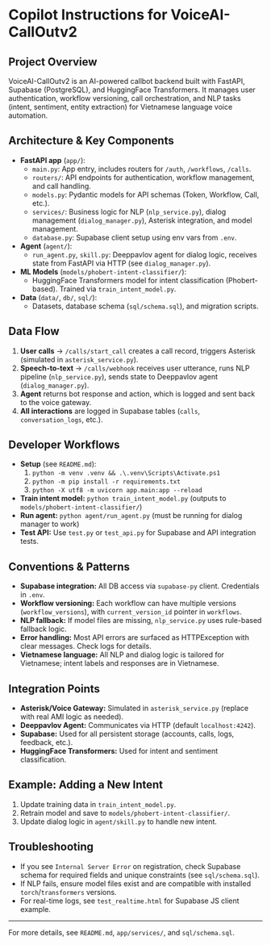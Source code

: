 # Copilot Instructions for VoiceAI-CallOutv2

## Project Overview
VoiceAI-CallOutv2 is an AI-powered callbot backend built with FastAPI, Supabase (PostgreSQL), and HuggingFace Transformers. It manages user authentication, workflow versioning, call orchestration, and NLP tasks (intent, sentiment, entity extraction) for Vietnamese language voice automation.

## Architecture & Key Components
- **FastAPI app** (`app/`):
  - `main.py`: App entry, includes routers for `/auth`, `/workflows`, `/calls`.
  - `routers/`: API endpoints for authentication, workflow management, and call handling.
  - `models.py`: Pydantic models for API schemas (Token, Workflow, Call, etc.).
  - `services/`: Business logic for NLP (`nlp_service.py`), dialog management (`dialog_manager.py`), Asterisk integration, and model management.
  - `database.py`: Supabase client setup using env vars from `.env`.
- **Agent** (`agent/`):
  - `run_agent.py`, `skill.py`: Deeppavlov agent for dialog logic, receives state from FastAPI via HTTP (see `dialog_manager.py`).
- **ML Models** (`models/phobert-intent-classifier/`):
  - HuggingFace Transformers model for intent classification (Phobert-based). Trained via `train_intent_model.py`.
- **Data** (`data/`, `db/`, `sql/`):
  - Datasets, database schema (`sql/schema.sql`), and migration scripts.

## Data Flow
1. **User calls** → `/calls/start_call` creates a call record, triggers Asterisk (simulated in `asterisk_service.py`).
2. **Speech-to-text** → `/calls/webhook` receives user utterance, runs NLP pipeline (`nlp_service.py`), sends state to Deeppavlov agent (`dialog_manager.py`).
3. **Agent** returns bot response and action, which is logged and sent back to the voice gateway.
4. **All interactions** are logged in Supabase tables (`calls`, `conversation_logs`, etc.).

## Developer Workflows
- **Setup** (see `README.md`):
  1. `python -m venv .venv && .\.venv\Scripts\Activate.ps1`
  2. `python -m pip install -r requirements.txt`
  3. `python -X utf8 -m uvicorn app.main:app --reload`
- **Train intent model:** `python train_intent_model.py` (outputs to `models/phobert-intent-classifier/`)
- **Run agent:** `python agent/run_agent.py` (must be running for dialog manager to work)
- **Test API:** Use `test.py` or `test_api.py` for Supabase and API integration tests.

## Conventions & Patterns
- **Supabase integration:** All DB access via `supabase-py` client. Credentials in `.env`.
- **Workflow versioning:** Each workflow can have multiple versions (`workflow_versions`), with `current_version_id` pointer in `workflows`.
- **NLP fallback:** If model files are missing, `nlp_service.py` uses rule-based fallback logic.
- **Error handling:** Most API errors are surfaced as HTTPException with clear messages. Check logs for details.
- **Vietnamese language:** All NLP and dialog logic is tailored for Vietnamese; intent labels and responses are in Vietnamese.

## Integration Points
- **Asterisk/Voice Gateway:** Simulated in `asterisk_service.py` (replace with real AMI logic as needed).
- **Deeppavlov Agent:** Communicates via HTTP (default `localhost:4242`).
- **Supabase:** Used for all persistent storage (accounts, calls, logs, feedback, etc.).
- **HuggingFace Transformers:** Used for intent and sentiment classification.

## Example: Adding a New Intent
1. Update training data in `train_intent_model.py`.
2. Retrain model and save to `models/phobert-intent-classifier/`.
3. Update dialog logic in `agent/skill.py` to handle new intent.

## Troubleshooting
- If you see `Internal Server Error` on registration, check Supabase schema for required fields and unique constraints (see `sql/schema.sql`).
- If NLP fails, ensure model files exist and are compatible with installed `torch`/`transformers` versions.
- For real-time logs, see `test_realtime.html` for Supabase JS client example.

---
For more details, see `README.md`, `app/services/`, and `sql/schema.sql`.
